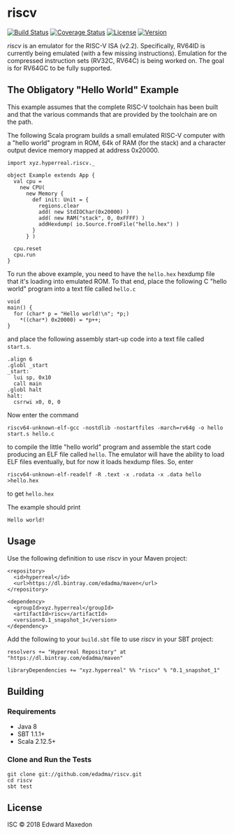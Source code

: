 riscv
=====
[![Build Status](https://www.travis-ci.org/edadma/riscv.svg?branch=master)](https://www.travis-ci.org/edadma/riscv)
[![Coverage Status](https://coveralls.io/repos/github/edadma/riscv/badge.svg?branch=master)](https://coveralls.io/github/edadma/riscv?branch=master)
[![License](https://img.shields.io/badge/license-ISC-blue.svg)](https://opensource.org/licenses/ISC)
[![Version](https://img.shields.io/badge/latest_release-0.1_snapshot_1-orange.svg)](https://www.scala-sbt.org/)

*riscv* is an emulator for the RISC-V ISA (v2.2).  Specifically, RV64ID is currently being emulated (with a few missing instructions).  Emulation for the compressed instruction sets (RV32C, RV64C) is being worked on.  The goal is for RV64GC to be fully supported.


The Obligatory "Hello World" Example
------------------------------------

This example assumes that the complete RISC-V toolchain has been built and that the various commands that are provided by the toolchain are on the path.

The following Scala program builds a small emulated RISC-V computer with a "hello world" program in ROM, 64k of RAM (for the stack) and a character output device memory mapped at address 0x20000.

	import xyz.hyperreal.riscv._

	object Example extends App {
	  val cpu =
	    new CPU(
	      new Memory {
	        def init: Unit = {
	          regions.clear
	          add( new StdIOChar(0x20000) )
	          add( new RAM("stack", 0, 0xFFFF) )
	          addHexdump( io.Source.fromFile("hello.hex") )
	        }
	      } )

	  cpu.reset
	  cpu.run
	}

To run the above example, you need to have the `hello.hex` hexdump file that it's loading into emulated ROM. To that end, place the following C "hello world" program into a text file called `hello.c`

	void
	main() {
	  for (char* p = "Hello world!\n"; *p;)
	    *((char*) 0x20000) = *p++;
	}

and place the following assembly start-up code into a text file called `start.s`.

	.align 6
	.globl _start
	_start:
	  lui sp, 0x10
	  call main
	.globl halt
	halt:
	  csrrwi x0, 0, 0

Now enter the command

	riscv64-unknown-elf-gcc -nostdlib -nostartfiles -march=rv64g -o hello start.s hello.c

to compile the little "hello world" program and assemble the start code producing an ELF file called `hello`.  The emulator will have the ability to load ELF files eventually, but for now it loads hexdump files.  So, enter

	riscv64-unknown-elf-readelf -R .text -x .rodata -x .data hello >hello.hex

to get `hello.hex`

The example should print

	Hello world!


Usage
-----

Use the following definition to use *riscv* in your Maven project:

	<repository>
	  <id>hyperreal</id>
	  <url>https://dl.bintray.com/edadma/maven</url>
	</repository>

	<dependency>
	  <groupId>xyz.hyperreal</groupId>
	  <artifactId>riscv</artifactId>
	  <version>0.1_snapshot_1</version>
	</dependency>

Add the following to your `build.sbt` file to use *riscv* in your SBT project:

	resolvers += "Hyperreal Repository" at "https://dl.bintray.com/edadma/maven"

	libraryDependencies += "xyz.hyperreal" %% "riscv" % "0.1_snapshot_1"


Building
--------

### Requirements

- Java 8
- SBT 1.1.1+
- Scala 2.12.5+

### Clone and Run the Tests

	git clone git://github.com/edadma/riscv.git
	cd riscv
	sbt test


License
-------

ISC © 2018 Edward Maxedon